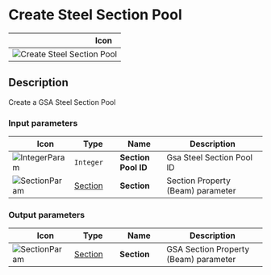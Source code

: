 # Create Steel Section Pool
<!--- This file has been auto-generated, do not change it manually! Edit the generator here: https://github.com/arup-group/GSA-Grasshopper/tree/main/DocsGeneration --->

|<img width="150"/> Icon |
| ----------- |
|![Create Steel Section Pool](./images/CreateSteelSectionPool.png) |

## Description

Create a GSA Steel Section Pool

### Input parameters

|<img width="20"/> Icon |<img width="200"/> Type |<img width="200"/> Name |<img width="1000"/> Description |
| ----------- | ----------- | ----------- | ----------- |
|![IntegerParam](./images/IntegerParam.png) |`Integer` |**Section Pool ID** |Gsa Steel Section Pool ID |
|![SectionParam](./images/SectionParam.png) |[Section](gsagh-section-parameter.md) |**Section** |Section Property (Beam) parameter |

### Output parameters

|<img width="20"/> Icon |<img width="200"/> Type |<img width="200"/> Name |<img width="1000"/> Description |
| ----------- | ----------- | ----------- | ----------- |
|![SectionParam](./images/SectionParam.png) |[Section](gsagh-section-parameter.md) |**Section** |GSA Section Property (Beam) parameter |
